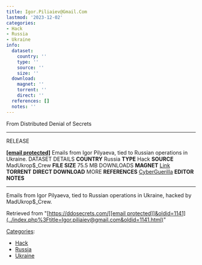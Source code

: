 ```yaml
---
title: Igor.Piliaiev@Gmail.Com
lastmod: '2023-12-02'
categories:
- Hack
- Russia
- Ukraine
info:
  dataset:
    country: ''
    type: ''
    source: ''
    size: ''
  download:
    magnet: ''
    torrent: ''
    direct: ''
  references: []
  notes: ''
---
```




From Distributed Denial of Secrets

---
RELEASE

**[[email protected]](../cdn-cgi/l/email-protection.html)**
Emails from Igor Pilyaeva, tied to Russian operations in Ukraine.
DATASET DETAILS
**COUNTRY** Russia
**TYPE** Hack
**SOURCE** MadUkrop$_Crew
**FILE SIZE** 75.5 MB
DOWNLOADS
**MAGNET** [Link](magnet:?xt=urn:btih:1BFAD2B94C51F36CF3E0D9F6151327B995C6992F&dn=igor.piliaiev@gmail.com.tgz&tr=udp://tracker.leechers-paradise.org:6969&tr=udp://zer0day.ch:1337&tr=udp://open.demonii.com:1337&tr=udp://tracker.coppersurfer.tk:6969&tr=udp://exodus.desync.com:6969&tr=&ws=https://data.ddosecrets.com/file/igor.piliaiev@gmail.com.tgz)
**TORRENT**
**DIRECT DOWNLOAD**
MORE
**REFERENCES**
[CyberGuerilla](https://archive.cyberguerrilla.org/a/2017/mail-dumps-of-ruian-separatists/)
**EDITOR NOTES**

---

Emails from Igor Pilyaeva, tied to Russian operations in Ukraine, hacked
by MadUkrop$_Crew.

Retrieved from
"[https://ddosecrets.com/[[email protected]]&oldid=1141](../index.php%3Ftitle=Igor.piliaiev@gmail.com&oldid=1141.html)"

[Categories](./Special:Categories.html "Special:Categories"):

- [Hack](./Category:Hack.html "Category:Hack")
- [Russia](./Category:Russia.html "Category:Russia")
- [Ukraine](./Category:Ukraine.html "Category:Ukraine")
